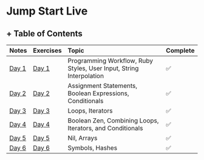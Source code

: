 # Jump Start Live

## + Table of Contents
| Notes         | Exercises |  Topic           | Complete
|:--------------------| :-------------| :---------------------| :--------------------
| [Day 1](notes/day-01.md) | [Day 1](exercises/day-01.rb)| Programming Workflow, Ruby Styles, User Input, String Interpolation | :white_check_mark:
| [Day 2](notes/day-02.md)	| [Day 2](exercises/day-02.rb) | Assignment Statements, Boolean Expressions, Conditionals | :white_check_mark:
| [Day 3](notes/day-03.md) | [Day 3](exercises/day-03.rb) | Loops, Iterators | :white_check_mark:
| [Day 4](notes/day-04.md)	| [Day 4](exercises/day-04.rb) | Boolean Zen, Combining Loops, Iterators, and Conditionals | :white_check_mark:
| [Day 5](notes/day-05.md)	| [Day 5](exercises/day-05.rb) | Nil, Arrays | :white_check_mark:
| [Day 6](notes/day-06.md)	| [Day 6](exercises/day-06.rb) | Symbols, Hashes | :white_check_mark:
